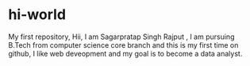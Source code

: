 # hi-world
My first repository,
Hii,
I am Sagarpratap Singh Rajput ,
I am pursuing B.Tech from computer science core branch and this is my first time on github,
I like web deveopment and my goal is to become a data analyst.
